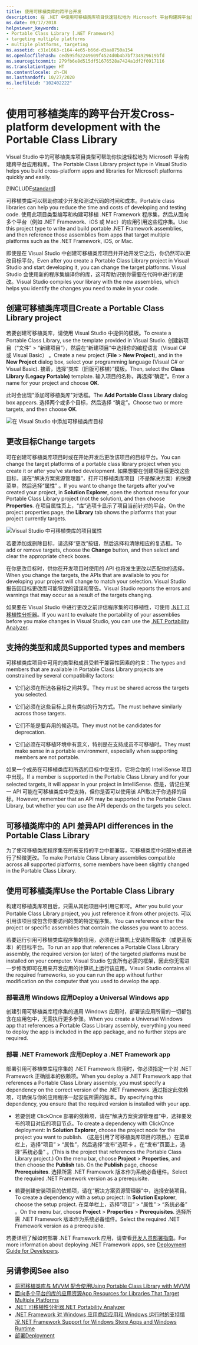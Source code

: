 ```yaml
---
title: 使用可移植类库的跨平台开发
description: 在 .NET 中使用可移植类库项目快速轻松地为 Microsoft 平台构建跨平台应用和库。
ms.date: 09/17/2018
helpviewer_keywords:
- Portable Class Library [.NET Framework]
- targeting multiple platforms
- multiple platforms, targeting
ms.assetid: c31e1663-c164-4e65-b66d-d3aa8750a154
ms.openlocfilehash: ced595f62249609f4524d0b4b7bf734929619bfd
ms.sourcegitcommit: 279fb6e8d515df51676528a7424a1df2f0917116
ms.translationtype: HT
ms.contentlocale: zh-CN
ms.lasthandoff: 10/27/2020
ms.locfileid: "102402222"
---
```

# <a name="cross-platform-development-with-the-portable-class-library"></a><span data-ttu-id="27631-103">使用可移植类库的跨平台开发</span><span class="sxs-lookup"><span data-stu-id="27631-103">Cross-platform development with the Portable Class Library</span></span>

<span data-ttu-id="27631-104">Visual Studio 中的可移植类库项目类型可帮助你快速轻松地为 Microsoft 平台构建跨平台应用和库。</span><span class="sxs-lookup"><span data-stu-id="27631-104">The Portable Class Library project type in Visual Studio helps you build cross-platform apps and libraries for Microsoft platforms quickly and easily.</span></span>

[!INCLUDE[standard](../../../includes/pcl-to-standard.md)]

<span data-ttu-id="27631-105">可移植类库可以帮助你减少开发和测试代码的时间和成本。</span><span class="sxs-lookup"><span data-stu-id="27631-105">Portable class libraries can help you reduce the time and costs of developing and testing code.</span></span> <span data-ttu-id="27631-106">使用此项目类型编写和构建可移植 .NET Framework 程序集，然后从面向多个平台（例如 .NET Framework、iOS 或 Mac）的应用引用这些程序集。</span><span class="sxs-lookup"><span data-stu-id="27631-106">Use this project type to write and build portable .NET Framework assemblies, and then reference those assemblies from apps that target multiple platforms such as the .NET Framework, iOS, or Mac.</span></span>

<span data-ttu-id="27631-107">即使是在 Visual Studio 中创建可移植类库项目并开始开发它之后，你仍然可以更改目标平台。</span><span class="sxs-lookup"><span data-stu-id="27631-107">Even after you create a Portable Class Library project in Visual Studio and start developing it, you can change the target platforms.</span></span> <span data-ttu-id="27631-108">Visual Studio 会使用新的程序集编译你的库，这可帮助识别你需要在代码中进行的更改。</span><span class="sxs-lookup"><span data-stu-id="27631-108">Visual Studio compiles your library with the new assemblies, which helps you identify the changes you need to make in your code.</span></span>

## <a name="create-a-portable-class-library-project"></a><span data-ttu-id="27631-109">创建可移植类库项目</span><span class="sxs-lookup"><span data-stu-id="27631-109">Create a Portable Class Library project</span></span>

<span data-ttu-id="27631-110">若要创建可移植类库，请使用 Visual Studio 中提供的模板。</span><span class="sxs-lookup"><span data-stu-id="27631-110">To create a Portable Class Library, use the template provided in Visual Studio.</span></span> <span data-ttu-id="27631-111">创建新项目（“文件” > “新建项目”），然后在“新建项目”中选择你的编程语言（Visual C# 或 Visual Basic）  。</span><span class="sxs-lookup"><span data-stu-id="27631-111">Create a new project (**File** > **New Project**), and in the **New Project** dialog box, select your programming language (Visual C# or Visual Basic).</span></span> <span data-ttu-id="27631-112">接着，选择“类库（旧版可移植）”模板。</span><span class="sxs-lookup"><span data-stu-id="27631-112">Then, select the **Class Library (Legacy Portable)** template.</span></span> <span data-ttu-id="27631-113">输入项目的名称，再选择“确定”。</span><span class="sxs-lookup"><span data-stu-id="27631-113">Enter a name for your project and choose **OK**.</span></span>

<span data-ttu-id="27631-114">此时会出现"添加可移植类库"对话框。</span><span class="sxs-lookup"><span data-stu-id="27631-114">The **Add Portable Class Library** dialog box appears.</span></span> <span data-ttu-id="27631-115">选择两个或多个目标，然后选择 “确定”。</span><span class="sxs-lookup"><span data-stu-id="27631-115">Choose two or more targets, and then choose **OK**.</span></span>

![在 Visual Studio 中添加可移植类库目标](media/add-portable-class-library.png)

## <a name="change-targets"></a><span data-ttu-id="27631-117">更改目标</span><span class="sxs-lookup"><span data-stu-id="27631-117">Change targets</span></span>

<span data-ttu-id="27631-118">可在创建可移植类库项目时或在开始开发后更改该项目的目标平台。</span><span class="sxs-lookup"><span data-stu-id="27631-118">You can change the target platforms of a portable class library project when you create it or after you've started development.</span></span> <span data-ttu-id="27631-119">如果想要在创建项目后更改这些目标，请在“解决方案资源管理器”，打开可移植类库项目（不是解决方案）的快捷菜单，然后选择“属性” 。</span><span class="sxs-lookup"><span data-stu-id="27631-119">If you want to change the targets after you've created your project, in **Solution Explorer**, open the shortcut menu for your Portable Class Library project (not the solution), and then choose **Properties**.</span></span> <span data-ttu-id="27631-120">在项目属性页上，“库”选项卡显示了项目当前针对的平台。</span><span class="sxs-lookup"><span data-stu-id="27631-120">On the project properties page, the **Library** tab shows the platforms that your project currently targets.</span></span>

![Visual Studio 中可移植类库的项目属性](media/pcl-project-properties.png)

<span data-ttu-id="27631-122">若要添加或删除目标，请选择“更改”按钮，然后选择和清除相应的复选框。</span><span class="sxs-lookup"><span data-stu-id="27631-122">To add or remove targets, choose the **Change** button, and then select and clear the appropriate check boxes.</span></span>

<span data-ttu-id="27631-123">在你更改目标时，供你在开发项目时使用的 API 也将发生更改以匹配你的选择。</span><span class="sxs-lookup"><span data-stu-id="27631-123">When you change the targets, the APIs that are available to you for developing your project will change to match your selection.</span></span> <span data-ttu-id="27631-124">Visual Studio 报告因目标更改而可能导致的错误和警告。</span><span class="sxs-lookup"><span data-stu-id="27631-124">Visual Studio reports the errors and warnings that may occur as a result of the targets changing.</span></span>

<span data-ttu-id="27631-125">如果要在 Visual Studio 中进行更改之前评估程序集的可移植性，可使用 [.NET 可移植性分析器](https://marketplace.visualstudio.com/items?itemName=ConnieYau.NETPortabilityAnalyzer)。</span><span class="sxs-lookup"><span data-stu-id="27631-125">If you want to evaluate the portability of your assemblies before you make changes in Visual Studio, you can use the [.NET Portability Analyzer](https://marketplace.visualstudio.com/items?itemName=ConnieYau.NETPortabilityAnalyzer).</span></span>

## <a name="supported-types-and-members"></a><span data-ttu-id="27631-126">支持的类型和成员</span><span class="sxs-lookup"><span data-stu-id="27631-126">Supported types and members</span></span>

<span data-ttu-id="27631-127">可移植类库项目中可用的类型和成员受若干兼容性因素的约束：</span><span class="sxs-lookup"><span data-stu-id="27631-127">The types and members that are available in Portable Class Library projects are constrained by several compatibility factors:</span></span>

- <span data-ttu-id="27631-128">它们必须在所选各目标之间共享。</span><span class="sxs-lookup"><span data-stu-id="27631-128">They must be shared across the targets you selected.</span></span>

- <span data-ttu-id="27631-129">它们必须在这些目标上具有类似的行为方式。</span><span class="sxs-lookup"><span data-stu-id="27631-129">The must behave similarly across those targets.</span></span>

- <span data-ttu-id="27631-130">它们不能是要弃用的候选项。</span><span class="sxs-lookup"><span data-stu-id="27631-130">They must not be candidates for deprecation.</span></span>

- <span data-ttu-id="27631-131">它们必须在可移植环境中有意义，特别是在支持成员不可移植时。</span><span class="sxs-lookup"><span data-stu-id="27631-131">They must make sense in a portable environment, especially when supporting members are not portable.</span></span>

<span data-ttu-id="27631-132">如果一个成员在可移植类库和所选的目标中受支持，它将会你的 IntelliSense 项目中出现。</span><span class="sxs-lookup"><span data-stu-id="27631-132">If a member is supported in the Portable Class Library and for your selected targets, it will appear in your project in IntelliSense.</span></span> <span data-ttu-id="27631-133">但是，请记住某一 API 可能在可移植类库中受支持，但你是否可以使用该 API ​​取决于你选择的目标。</span><span class="sxs-lookup"><span data-stu-id="27631-133">However, remember that an API may be supported in the Portable Class Library, but whether you can use the API depends on the targets you select.</span></span>

## <a name="api-differences-in-the-portable-class-library"></a><span data-ttu-id="27631-134">可移植类库中的 API 差异</span><span class="sxs-lookup"><span data-stu-id="27631-134">API differences in the Portable Class Library</span></span>

<span data-ttu-id="27631-135">为了使可移植类库程序集在所有支持的平台中都兼容，可移植类库中对部分成员进行了轻微更改。</span><span class="sxs-lookup"><span data-stu-id="27631-135">To make Portable Class Library assemblies compatible across all supported platforms, some members have been slightly changed in the Portable Class Library.</span></span>

## <a name="use-the-portable-class-library"></a><span data-ttu-id="27631-136">使用可移植类库</span><span class="sxs-lookup"><span data-stu-id="27631-136">Use the Portable Class Library</span></span>

<span data-ttu-id="27631-137">构建可移植类库项目后，只需从其他项目中引用它即可。</span><span class="sxs-lookup"><span data-stu-id="27631-137">After you build your Portable Class Library project, you just reference it from other projects.</span></span> <span data-ttu-id="27631-138">可以引用该项目或包含你要访问的类的特定程序集。</span><span class="sxs-lookup"><span data-stu-id="27631-138">You can reference either the project or specific assemblies that contain the classes you want to access.</span></span>

<span data-ttu-id="27631-139">若要运行引用可移植类库程序集的应用，必须在计算机上安装所需版本（或更高版本）的目标平台。</span><span class="sxs-lookup"><span data-stu-id="27631-139">To run an app that references a Portable Class Library assembly, the required version (or later) of the targeted platforms must be installed on your computer.</span></span> <span data-ttu-id="27631-140">Visual Studio 包含所有必需的框架，因此你无需进一步修改即可在用来开发应用的计算机上运行该应用。</span><span class="sxs-lookup"><span data-stu-id="27631-140">Visual Studio contains all the required frameworks, so you can run the app without further modification on the computer that you used to develop the app.</span></span>

### <a name="deploy-a-universal-windows-app"></a><span data-ttu-id="27631-141">部署通用 Windows 应用</span><span class="sxs-lookup"><span data-stu-id="27631-141">Deploy a Universal Windows app</span></span>

<span data-ttu-id="27631-142">创建引用可移植类库程序集的通用 Windows 应用时，部署该应用所需的一切都包含在应用包中，无需执行更多步骤。</span><span class="sxs-lookup"><span data-stu-id="27631-142">When you create a Universal Windows app that references a Portable Class Library assembly, everything you need to deploy the app is included in the app package, and no further steps are required.</span></span>

### <a name="deploy-a-net-framework-app"></a><span data-ttu-id="27631-143">部署 .NET Framework 应用</span><span class="sxs-lookup"><span data-stu-id="27631-143">Deploy a .NET Framework app</span></span>

<span data-ttu-id="27631-144">部署引用可移植类库程序集的 .NET Framework 应用时，你必须指定一个对 .NET Framework 正确版本的依赖项。</span><span class="sxs-lookup"><span data-stu-id="27631-144">When you deploy a .NET Framework app that references a Portable Class Library assembly, you must specify a dependency on the correct version of the .NET Framework.</span></span> <span data-ttu-id="27631-145">通过指定此依赖项，可确保与你的应用程序一起安装所需的版本。</span><span class="sxs-lookup"><span data-stu-id="27631-145">By specifying this dependency, you ensure that the required version is installed with your app.</span></span>

- <span data-ttu-id="27631-146">若要创建 ClickOnce 部署的依赖项，请在“解决方案资源管理器”中，选择要发布的项目对应的项目节点。</span><span class="sxs-lookup"><span data-stu-id="27631-146">To create a dependency with ClickOnce deployment: In **Solution Explorer**, choose the project node for the project you want to publish.</span></span> <span data-ttu-id="27631-147">（这是引用了可移植类库项目的项目。）在菜单栏上，选择“项目” > “属性”，然后选择“发布”选项卡  。在“发布”页面上，选择“系统必备” 。</span><span class="sxs-lookup"><span data-stu-id="27631-147">(This is the project that references the Portable Class Library project.) On the menu bar, choose **Project** > **Properties**, and then choose the **Publish** tab. On the **Publish** page, choose **Prerequisites**.</span></span> <span data-ttu-id="27631-148">选择所需 .NET Framework 版本作为系统必备组件。</span><span class="sxs-lookup"><span data-stu-id="27631-148">Select the required .NET Framework version as a prerequisite.</span></span>

- <span data-ttu-id="27631-149">若要创建安装项目的依赖项，请在“解决方案资源管理器”中，选择安装项目。</span><span class="sxs-lookup"><span data-stu-id="27631-149">To create a dependency with a setup project: In **Solution Explorer**, choose the setup project.</span></span> <span data-ttu-id="27631-150">在菜单栏上，选择“项目” > “属性” > “系统必备”  。</span><span class="sxs-lookup"><span data-stu-id="27631-150">On the menu bar, choose **Project** > **Properties** > **Prerequisites**.</span></span> <span data-ttu-id="27631-151">选择所需 .NET Framework 版本作为系统必备组件。</span><span class="sxs-lookup"><span data-stu-id="27631-151">Select the required .NET Framework version as a prerequisite.</span></span>

<span data-ttu-id="27631-152">若要详细了解如何部署 .NET Framework 应用，请查看[开发人员部署指南](../../framework/deployment/deployment-guide-for-developers.md)。</span><span class="sxs-lookup"><span data-stu-id="27631-152">For more information about deploying .NET Framework apps, see [Deployment Guide for Developers](../../framework/deployment/deployment-guide-for-developers.md).</span></span>

## <a name="see-also"></a><span data-ttu-id="27631-153">另请参阅</span><span class="sxs-lookup"><span data-stu-id="27631-153">See also</span></span>

- [<span data-ttu-id="27631-154">将可移植类库与 MVVM 配合使用</span><span class="sxs-lookup"><span data-stu-id="27631-154">Using Portable Class Library with MVVM</span></span>](using-portable-class-library-with-model-view-view-model.md)
- [<span data-ttu-id="27631-155">面向多个平台的库的应用资源</span><span class="sxs-lookup"><span data-stu-id="27631-155">App Resources for Libraries That Target Multiple Platforms</span></span>](app-resources-for-libraries-that-target-multiple-platforms.md)
- [<span data-ttu-id="27631-156">.NET 可移植性分析器</span><span class="sxs-lookup"><span data-stu-id="27631-156">.NET Portability Analyzer</span></span>](https://marketplace.visualstudio.com/items?itemName=ConnieYau.NETPortabilityAnalyzer)
- [<span data-ttu-id="27631-157">.NET Framework 对 Windows 应用商店应用和 Windows 运行时的支持情况</span><span class="sxs-lookup"><span data-stu-id="27631-157">.NET Framework Support for Windows Store Apps and Windows Runtime</span></span>](support-for-windows-store-apps-and-windows-runtime.md)
- [<span data-ttu-id="27631-158">部署</span><span class="sxs-lookup"><span data-stu-id="27631-158">Deployment</span></span>](../../framework/deployment/net-framework-applications.md)
